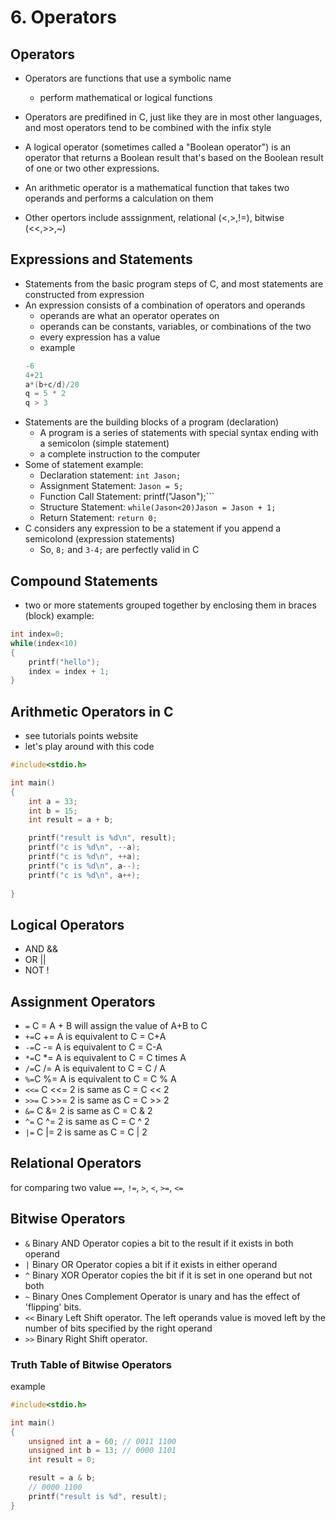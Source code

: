 # 6. Operators

## Operators

- Operators are functions that use a symbolic name
    - perform mathematical or logical functions

- Operators are predifined in C, just like they are in most other languages, and most operators tend to be combined with the infix style

- A logical operator (sometimes called a "Boolean operator") is an operator that returns a Boolean result that's based on the Boolean result of one or two other expressions.

- An arithmetic operator is a mathematical function that takes two operands and performs a calculation on them

- Other opertors include asssignment, relational (<,>,!=), bitwise (<<,>>,~)

## Expressions and Statements

- Statements from the basic program steps of C, and most statements are constructed from expression
- An expression consists of a combination of operators and operands
    - operands are what an operator operates on
    - operands can be constants, variables, or combinations of the two
    - every expression has a value
    - example 
    ```c
    -6
    4+21
    a*(b+c/d)/20
    q = 5 * 2
    q > 3
    ```
- Statements are the building blocks of a program (declaration)
    - A program  is a series of statements with special syntax ending with a semicolon (simple statement)
    - a complete instruction to the computer
- Some of statement example:
    - Declaration statement: ```int Jason;```
    - Assignment Statement: ```Jason = 5;```
    - Function Call Statement: printf("Jason");```
    - Structure Statement: ```while(Jason<20)Jason = Jason + 1;```
    - Return Statement: ```return 0;```
- C considers any expression to be a statement if you append a semicolond (expression statements)
    - So, ```8;``` and ```3-4;``` are perfectly valid in C

## Compound Statements
- two or more statements grouped together by enclosing them in braces (block)
example:
```c
int index=0;
while(index<10)
{
    printf("hello");
    index = index + 1;
}
```

## Arithmetic Operators in C
- see tutorials points website
- let's play around with this code
```c
#include<stdio.h>

int main()
{
    int a = 33;
    int b = 15;
    int result = a + b;

    printf("result is %d\n", result);
    printf("c is %d\n", --a);
    printf("c is %d\n", ++a);
    printf("c is %d\n", a--);
    printf("c is %d\n", a++);
    
}
```

## Logical Operators
- AND &&
- OR ||
- NOT !

## Assignment Operators
- ```=``` C = A + B will assign the value of A+B to C
- ```+=```C += A is equivalent to C = C+A 
- ```-=```C -= A is equivalent to C = C-A
- ```*=```C *= A is equivalent to C = C times A
- ```/=```C /= A is equivalent to C = C / A
- ```%=```C %= A is equivalent to C = C % A
- ```<<=``` C <<= 2 is same as C = C << 2
- ```>>=``` C >>= 2 is same as C = C >> 2
- ```&=``` C &= 2 is same as C = C & 2
- ```^=``` C ^= 2 is same as C = C ^ 2
- ```|=``` C |= 2 is same as C = C | 2

## Relational Operators
for comparing two value
```==```, ```!=```, ```>```, ```<```, ```>=```, ```<=```

## Bitwise Operators


- ```&``` Binary AND Operator copies a bit to the result if it exists in both operand
- ```|``` Binary OR Operator copies a bit  if it exists in either operand
- ```^``` Binary XOR Operator copies the bit if it is set in one operand but not both
- ```~``` Binary Ones Complement Operator is unary and has the effect of 'flipping' bits.
- ```<<``` Binary Left Shift operator. The left operands value is moved left by the number of bits specified by the right operand
- ```>>``` Binary Right Shift operator.

### Truth Table of Bitwise Operators

example

```c
#include<stdio.h>

int main()
{
    unsigned int a = 60; // 0011 1100
    unsigned int b = 13; // 0000 1101
    int result = 0;

    result = a & b;
    // 0000 1100
    printf("result is %d", result);
}


```

